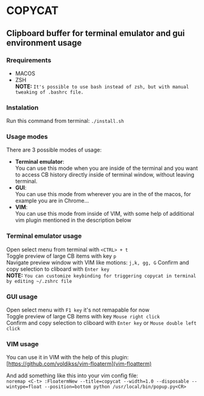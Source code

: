 # COPYCAT  

## Clipboard buffer for terminal emulator and gui environment usage

### Rrequirements  
- MACOS  
- ZSH  
**NOTE:** `It's possible to use bash instead of zsh, but with manual tweaking of .bashrc file.`  

### Instalation  

Run this command from terminal: `./install.sh`  
### Usage modes
There are 3 possible modes of usage:
- **Terminal emulator**:  
You can use this mode when you are inside of the terminal and you want to access CB history directly inside of terminal window, without leaving terminal.
- **GUI**:  
You can use this mode from wherever you are in the of the macos, for example you are in Chrome...  
- **VIM**:  
You can use this mode from inside of VIM, with some help of additional vim plugin mentioned in the description below  


### Terminal emulator usage
Open select menu from terminal with `<CTRL> + t`  
Toggle preview of large CB items with key `p`  
Navigate preview window with VIM like motions: `j,k, gg, G`
Confirm and copy selection to cliboard with `Enter key`  
**NOTE:** `You can customize keybinding for triggering copycat in terminal by editing ~/.zshrc file`  

### GUI usage
Open select menu with `F1 key` it's not remapable for now  
Toggle preview of large CB items with key `Mouse right click`  
Confirm and copy selection to cliboard with `Enter key` or `Mouse double left click`   

### VIM usage
You can use it in VIM with the help of this plugin:  
[https://github.com/voldikss/vim-floaterm](vim-floatterm)

And add something like this into your vim config file:  
`noremap <C-t> :FloatermNew --title=copycat --width=1.0 --disposable --wintype=float --position=bottom python /usr/local/bin/popup.py<CR>`
